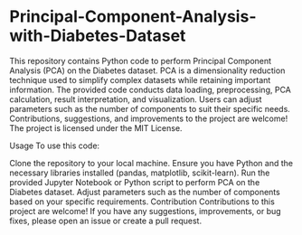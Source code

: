 # Principal-Component-Analysis-with-Diabetes-Dataset

This repository contains Python code to perform Principal Component Analysis (PCA) on the Diabetes dataset. PCA is a dimensionality reduction technique used to simplify complex datasets while retaining important information. The provided code conducts data loading, preprocessing, PCA calculation, result interpretation, and visualization. Users can adjust parameters such as the number of components to suit their specific needs. Contributions, suggestions, and improvements to the project are welcome! The project is licensed under the MIT License.

Usage
To use this code:

Clone the repository to your local machine.
Ensure you have Python and the necessary libraries installed (pandas, matplotlib, scikit-learn).
Run the provided Jupyter Notebook or Python script to perform PCA on the Diabetes dataset.
Adjust parameters such as the number of components based on your specific requirements.
Contribution
Contributions to this project are welcome! If you have any suggestions, improvements, or bug fixes, please open an issue or create a pull request.
